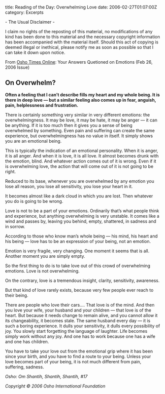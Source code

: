 title: Reading of the Day: Overwhelming Love
date: 2006-02-27T01:07:00Z
category: Excerpts

\- The Usual Disclaimer -

I claim no rights of the reposting of this material, no modifications of any kind has been done to this material and the necessary copyright information has been accompanied with the material itself. Should this act of copying is deemed illegal or inethical, please notify me as soon as possible so that I can take it down upon notice.

From [Osho Times Online](http://www.osho.com/Main.cfm?Area=Magazine&Language=English): Your Answers Quetioned on Emotions (Feb 26, 2006 Issue)

## On Overwhelm?

**Often a feeling that I can’t describe fills my heart and my whole being. It is there in deep love — but a similar feeling also comes up in fear, anguish, pain, helplessness and frustration.**

There is certainly something very similar in very different emotions: the overwhelmingness. It may be love, it may be hate, it may be anger — it can be anything. If it is too much then it gives you a sense of being overwhelmed by something. Even pain and suffering can create the same experience, but overwhelmingness has no value in itself. It simply shows you are an emotional being.

This is typically the indication of an emotional personality. When it is anger, it is all anger. And when it is love, it is all love. It almost becomes drunk with the emotion, blind. And whatever action comes out of it is wrong. Even if it is overwhelming love, the action that will come out of it is not going to be right.

Reduced to its base, whenever you are overwhelmed by any emotion you lose all reason, you lose all sensitivity, you lose your heart in it.

It becomes almost like a dark cloud in which you are lost. Then whatever you do is going to be wrong.

Love is not to be a part of your emotions. Ordinarily that’s what people think and experience, but anything overwhelming is very unstable. It comes like a wind and passes by, leaving you behind, empty, shattered, in sadness and in sorrow.

According to those who know man’s whole being — his mind, his heart and his being — love has to be an expression of your being, not an emotion.

Emotion is very fragile, very changing. One moment it seems that is all. Another moment you are simply empty.

So the first thing to do is to take love out of this crowd of overwhelming emotions. Love is not overwhelming.

On the contrary, love is a tremendous insight, clarity, sensitivity, awareness.

But that kind of love rarely exists, because very few people ever reach to their being.

There are people who love their cars…. That love is of the mind. And then you love your wife, your husband and your children — that love is of the heart. But because it needs change to remain alive, and you cannot allow it its changeability, it becomes stale. The same husband every day — it is such a boring experience. It dulls your sensitivity, it dulls every possibility of joy. You slowly start forgetting the language of laughter. Life becomes simply work without any joy. And one has to work because one has a wife and one has children.

You have to take your love out from the emotional grip where it has been since your birth, and you have to find a route to your being. Unless your love becomes part of your being, it is not much different from pain, suffering, sadness.

*Osho: Om Shantih, Shantih, Shantih, #17*

*Copyright © 2006 Osho International Foundation*
